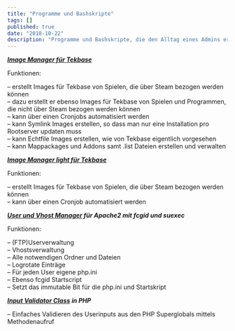 ```yaml
---
title: "Programme und Bashskripte"
tags: []
published: true
date: "2010-10-22"
description: "Programme und Bashskripte, die den Alltag eines Admins erleichtern sollen."
---
```


***[Image Manager für Tekbase](/skripte/image-manager-fur-tekbase-von-teklab-de/)***
 
Funktionen:

– erstellt Images für Tekbase von Spielen, die über Steam bezogen werden können  
– dazu erstellt er ebenso Images für Tekbase von Spielen und Programmen, die nicht über Steam bezogen werden können  
– kann über einen Cronjobs automatisiert werden  
– kann Symlink Images erstellen, so dass man nur eine Installation pro Rootserver updaten muss  
– kann Echtfile Images erstellen, wie von Tekbase eigentlich vorgesehen  
– kann Mappackages und Addons samt .list Dateien erstellen und verwalten

***[Image Manager light für Tekbase](/tekbase-image-manager/)***

Funktionen:

– erstellt Images für Tekbase von Spielen, die über Steam bezogen werden können  
– kann über einen Cronjob automatisiert werden

***[User und Vhost Manager](/skripte/usermanager/) für Apache2 mit fcgid und suexec***
 
Funktionen:

– (FTP)Userverwaltung  
– Vhostsverwaltung  
– Alle notwendigen Ordner und Dateien  
– Logrotate Einträge  
– Für jeden User eigene php.ini  
– Ebenso fcgid Startscript  
– Setzt das immutable Bit für die php.ini und Startskript

***[Input Validator Class](/skripte/userinput-klasse/) in PHP***

– Einfaches Validieren des Userinputs aus den PHP Superglobals mittels Methodenaufruf